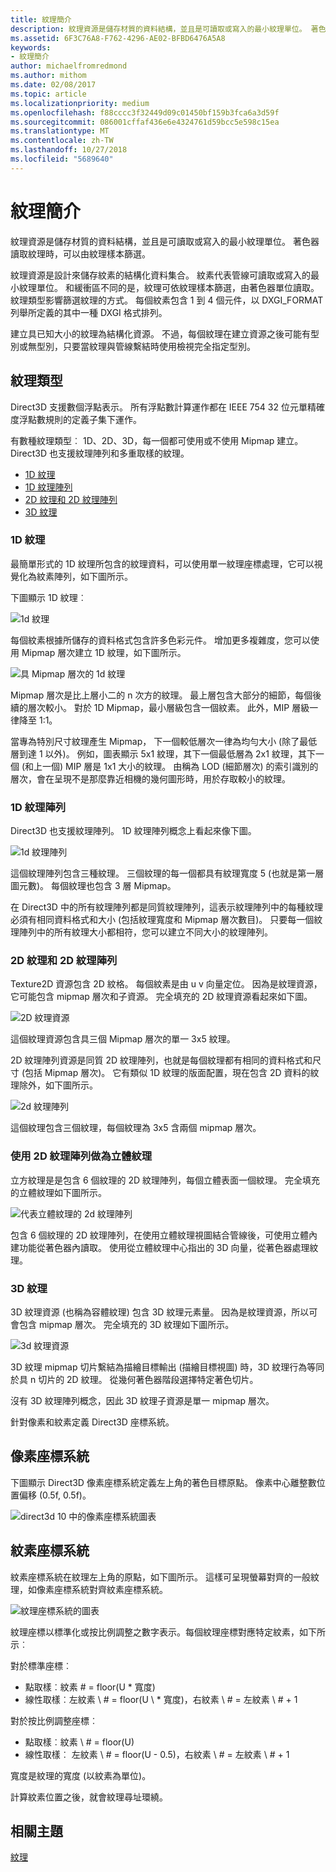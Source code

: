 ```yaml
---
title: 紋理簡介
description: 紋理資源是儲存材質的資料結構，並且是可讀取或寫入的最小紋理單位。 著色器讀取紋理時，可以由紋理樣本篩選。
ms.assetid: 6F3C76A8-F762-4296-AE02-BFBD6476A5A8
keywords:
- 紋理簡介
author: michaelfromredmond
ms.author: mithom
ms.date: 02/08/2017
ms.topic: article
ms.localizationpriority: medium
ms.openlocfilehash: f88cccc3f32449d09c01450bf159b3fca6a3d59f
ms.sourcegitcommit: 086001cffaf436e6e4324761d59bcc5e598c15ea
ms.translationtype: MT
ms.contentlocale: zh-TW
ms.lasthandoff: 10/27/2018
ms.locfileid: "5689640"
---
```

# <a name="introduction-to-textures"></a>紋理簡介


紋理資源是儲存材質的資料結構，並且是可讀取或寫入的最小紋理單位。 著色器讀取紋理時，可以由紋理樣本篩選。

紋理資源是設計來儲存紋素的結構化資料集合。 紋素代表管線可讀取或寫入的最小紋理單位。 和緩衝區不同的是，紋理可依紋理樣本篩選，由著色器單位讀取。 紋理類型影響篩選紋理的方式。 每個紋素包含 1 到 4 個元件，以 DXGI\_FORMAT 列舉所定義的其中一種 DXGI 格式排列。

建立具已知大小的紋理為結構化資源。 不過，每個紋理在建立資源之後可能有型別或無型別，只要當紋理與管線繫結時使用檢視完全指定型別。

## <a name="span-idtexturetypesspanspan-idtexturetypesspanspan-idtexturetypesspantexture-types"></a><span id="Texture_Types"></span><span id="texture_types"></span><span id="TEXTURE_TYPES"></span>紋理類型


Direct3D 支援數個浮點表示。 所有浮點數計算運作都在 IEEE 754 32 位元單精確度浮點數規則的定義子集下運作。

有數種紋理類型︰ 1D、2D、3D，每一個都可使用或不使用 Mipmap 建立。 Direct3D 也支援紋理陣列和多重取樣的紋理。

-   [1D 紋理](#texture1d-resource)
-   [1D 紋理陣列](#texture1d-array-resource)
-   [2D 紋理和 2D 紋理陣列](#texture2d-resource)
-   [3D 紋理](#texture3d-resource)

### <a name="span-idtexture1dresourcespanspan-idtexture1dresourcespanspan-idtexture1dresourcespanspan-idtexture1d-resourcespan1d-textures"></a><span id="Texture1D_Resource"></span><span id="texture1d_resource"></span><span id="TEXTURE1D_RESOURCE"></span><span id="texture1d-resource"></span>1D 紋理

最簡單形式的 1D 紋理所包含的紋理資料，可以使用單一紋理座標處理，它可以視覺化為紋素陣列，如下圖所示。

下圖顯示 1D 紋理︰

![1d 紋理](images/d3d10-1d-texture.png)

每個紋素根據所儲存的資料格式包含許多色彩元件。 增加更多複雜度，您可以使用 Mipmap 層次建立 1D 紋理，如下圖所示。

![具 Mipmap 層次的 1d 紋理](images/d3d10-resource-texture1d.png)

Mipmap 層次是比上層小二的 n 次方的紋理。 最上層包含大部分的細節，每個後續的層次較小。 對於 1D Mipmap，最小層級包含一個紋素。 此外，MIP 層級一律降至 1:1。

當專為特別尺寸紋理產生 Mipmap， 下一個較低層次一律為均勻大小 (除了最低層到達 1 以外)。 例如，圖表顯示 5x1 紋理，其下一個最低層為 2x1 紋理，其下一個 (和上一個) MIP 層是 1x1 大小的紋理。 由稱為 LOD (細節層次) 的索引識別的層次，會在呈現不是那麼靠近相機的幾何圖形時，用於存取較小的紋理。

### <a name="span-idtexture1darrayresourcespanspan-idtexture1darrayresourcespanspan-idtexture1darrayresourcespanspan-idtexture1d-array-resourcespan1d-texture-arrays"></a><span id="Texture1D_Array_Resource"></span><span id="texture1d_array_resource"></span><span id="TEXTURE1D_ARRAY_RESOURCE"></span><span id="texture1d-array-resource"></span>1D 紋理陣列

Direct3D 也支援紋理陣列。 1D 紋理陣列概念上看起來像下圖。

![1d 紋理陣列](images/d3d10-resource-texture1darray.png)

這個紋理陣列包含三種紋理。 三個紋理的每一個都具有紋理寬度 5 (也就是第一層圖元數)。 每個紋理也包含 3 層 Mipmap。

在 Direct3D 中的所有紋理陣列都是同質紋理陣列，這表示紋理陣列中的每種紋理必須有相同資料格式和大小 (包括紋理寬度和 Mipmap 層次數目)。 只要每一個紋理陣列中的所有紋理大小都相符，您可以建立不同大小的紋理陣列。

### <a name="span-idtexture2dresourcespanspan-idtexture2dresourcespanspan-idtexture2dresourcespanspan-idtexture2d-resourcespan2d-textures-and-2d-texture-arrays"></a><span id="Texture2D_Resource"></span><span id="texture2d_resource"></span><span id="TEXTURE2D_RESOURCE"></span><span id="texture2d-resource"></span>2D 紋理和 2D 紋理陣列

Texture2D 資源包含 2D 紋格。 每個紋素是由 u v 向量定位。 因為是紋理資源，它可能包含 mipmap 層次和子資源。 完全填充的 2D 紋理資源看起來如下圖。

![2D 紋理資源](images/d3d10-resource-texture2d.png)

這個紋理資源包含具三個 Mipmap 層次的單一 3x5 紋理。

2D 紋理陣列資源是同質 2D 紋理陣列，也就是每個紋理都有相同的資料格式和尺寸 (包括 Mipmap 層次)。 它有類似 1D 紋理的版面配置，現在包含 2D 資料的紋理除外，如下圖所示。

![2d 紋理陣列](images/d3d10-resource-texture2darray.png)

這個紋理包含三個紋理，每個紋理為 3x5 含兩個 mipmap 層次。

### <a name="span-idtexture2darrayresourceasatexturecubespanspan-idtexture2darrayresourceasatexturecubespanspan-idtexture2darrayresourceasatexturecubespanusing-a-2d-texture-array-as-a-texture-cube"></a><span id="Texture2DArray_Resource_as_a_Texture_Cube"></span><span id="texture2darray_resource_as_a_texture_cube"></span><span id="TEXTURE2DARRAY_RESOURCE_AS_A_TEXTURE_CUBE"></span>使用 2D 紋理陣列做為立體紋理

立方紋理是是包含 6 個紋理的 2D 紋理陣列，每個立體表面一個紋理。 完全填充的立體紋理如下圖所示。

![代表立體紋理的 2d 紋理陣列](images/d3d10-resource-texturecube.png)

包含 6 個紋理的 2D 紋理陣列，在使用立體紋理視圖結合管線後，可使用立體內建功能從著色器內讀取。 使用從立體紋理中心指出的 3D 向量，從著色器處理紋理。

### <a name="span-idtexture3dresourcespanspan-idtexture3dresourcespanspan-idtexture3dresourcespanspan-idtexture3d-resourcespan3d-textures"></a><span id="Texture3D_Resource"></span><span id="texture3d_resource"></span><span id="TEXTURE3D_RESOURCE"></span><span id="texture3d-resource"></span>3D 紋理

3D 紋理資源 (也稱為容體紋理) 包含 3D 紋理元素量。 因為是紋理資源，所以可會包含 mipmap 層次。 完全填充的 3D 紋理如下圖所示。

![3d 紋理資源](images/d3d10-resource-texture3d.png)

3D 紋理 mipmap 切片繫結為描繪目標輸出 (描繪目標視圖) 時，3D 紋理行為等同於具 n 切片的 2D 紋理。 從幾何著色器階段選擇特定著色切片。

沒有 3D 紋理陣列概念，因此 3D 紋理子資源是單一 mipmap 層次。

針對像素和紋素定義 Direct3D 座標系統。

## <a name="span-idpixelspanspan-idpixelspanspan-idpixelspanpixel-coordinate-system"></a><span id="Pixel"></span><span id="pixel"></span><span id="PIXEL"></span>像素座標系統


下圖顯示 Direct3D 像素座標系統定義左上角的著色目標原點。 像素中心離整數位置偏移 (0.5f, 0.5f)。

![direct3d 10 中的像素座標系統圖表](images/d3d10-coordspix10.png)

## <a name="span-idtexelspanspan-idtexelspanspan-idtexelspantexel-coordinate-system"></a><span id="Texel"></span><span id="texel"></span><span id="TEXEL"></span>紋素座標系統


紋素座標系統在紋理左上角的原點，如下圖所示。 這樣可呈現螢幕對齊的一般紋理，如像素座標系統對齊紋素座標系統。

![紋理座標系統的圖表](images/d3d10-coordstex10.png)

紋理座標以標準化或按比例調整之數字表示。每個紋理座標對應特定紋素，如下所示︰

對於標準座標︰

-   點取樣︰紋素 \# = floor(U \* 寬度)
-   線性取樣︰左紋素 \ # = floor(U \ * 寬度)，右紋素 \ # = 左紋素 \ # + 1

對於按比例調整座標︰

-   點取樣︰紋素 \ # = floor(U)
-   線性取樣︰ 左紋素 \ # = floor(U - 0.5)，右紋素 \ # = 左紋素 \ # + 1

寬度是紋理的寬度 (以紋素為單位)。

計算紋素位置之後，就會紋理尋址環繞。

## <a name="span-idrelated-topicsspanrelated-topics"></a><span id="related-topics"></span>相關主題


[紋理](textures.md)
